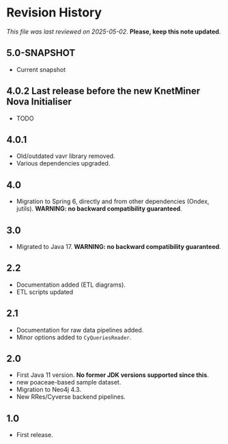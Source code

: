 # Revision History

*This file was last reviewed on 2025-05-02*. **Please, keep this note updated**.

## 5.0-SNAPSHOT
* Current snapshot

## 4.0.2 Last release before the new KnetMiner Nova Initialiser
* TODO

## 4.0.1
* Old/outdated vavr library removed.
* Various dependencies upgraded. 

## 4.0
* Migration to Spring 6, directly and from other dependencies (Ondex, jutils). **WARNING: no backward compatibility guaranteed**.

## 3.0
* Migrated to Java 17. **WARNING: no backward compatibility guaranteed**.

## 2.2
* Documentation added (ETL diagrams).
* ETL scripts updated

## 2.1
* Documentation for raw data pipelines added.
* Minor options added to `CyQueriesReader`.

## 2.0
* First Java 11 version. **No former JDK versions supported since this**.
* new poaceae-based sample dataset.
* Migration to Neo4j 4.3.
* New RRes/Cyverse backend pipelines.

## 1.0
* First release.
